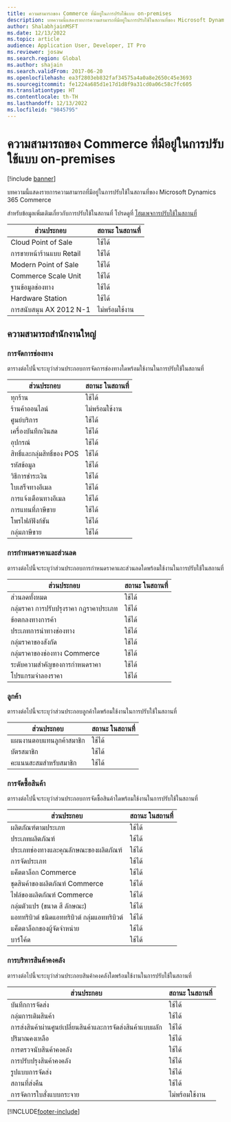 ```yaml
---
title: ความสามารถของ Commerce ที่มีอยู่ในการปรับใช้แบบ on-premises
description: บทความนี้แสดงรายการความสามารถที่มีอยู่ในการปรับใช้ในสถานที่ของ Microsoft Dynamics 365 Commerce
author: ShalabhjainMSFT
ms.date: 12/13/2022
ms.topic: article
audience: Application User, Developer, IT Pro
ms.reviewer: josaw
ms.search.region: Global
ms.author: shajain
ms.search.validFrom: 2017-06-20
ms.openlocfilehash: ea3f2803eb832faf34575a4a0a8e2650c45e3693
ms.sourcegitcommit: fe1224a685d1e17d1d8f9a31cd0a06c58c7fc605
ms.translationtype: HT
ms.contentlocale: th-TH
ms.lasthandoff: 12/13/2022
ms.locfileid: "9845795"
---
```

# <a name="commerce-capabilities-that-are-available-in-on-premises-deployments"></a>ความสามารถของ Commerce ที่มีอยู่ในการปรับใช้แบบ on-premises

[!include [banner](includes/banner.md)]

บทความนี้แสดงรายการความสามารถที่มีอยู่ในการปรับใช้ในสถานที่ของ Microsoft Dynamics 365 Commerce

สำหรับข้อมูลเพิ่มเติมเกี่ยวกับการปรับใช้ในสถานที่ โปรดดูที่ [โฮมเพจการปรับใช้ในสถานที่](../fin-ops-core/dev-itpro/deployment/on-premises-deployment-landing-page.md)

| ส่วนประกอบ            | สถานะ ในสถานที่ |
| -------------------- | ------------------ |
| Cloud Point of Sale  | ใช้ได้          |
| การขายหน้าร้านแบบ Retail | ใช้ได้          |
| Modern Point of Sale | ใช้ได้          |
| Commerce Scale Unit  | ใช้ได้          |
| ฐานข้อมูลช่องทาง     | ใช้ได้          |
| Hardware Station     | ใช้ได้          |
| การสนับสนุน AX 2012 N-1  | ไม่พร้อมใช้งาน      |

## <a name="head-office-capability"></a>ความสามารถสำนักงานใหญ่

### <a name="channel-management"></a>การจัดการช่องทาง

ตารางต่อไปนี้จะระบุว่าส่วนประกอบการจัดการช่องทางใดพร้อมใช้งานในการปรับใช้ในสถานที่

| ส่วนประกอบ                             | สถานะ ในสถานที่ |
|---------------------------------------|--------------------|
| ทุกร้าน                            | ใช้ได้          |
| ร้านค้าออนไลน์                         | ไม่พร้อมใช้งาน      |
| ศูนย์บริการ                           | ใช้ได้          |
| เครื่องบันทึกเงินสด                             | ใช้ได้          |
| อุปกรณ์                               | ใช้ได้          |
| สิทธิ์และกลุ่มสิทธิ์ของ POS | ใช้ได้          |
| รหัสข้อมูล                            | ใช้ได้          |
| วิธีการชำระเงิน                       | ใช้ได้          |
| ใบเสร็จทางอีเมล                        | ใช้ได้          |
| การแจ้งเตือนทางอีเมล                   | ใช้ได้          |
| การแทนที่ภาษีขาย                   | ใช้ได้          |
| โพรไฟล์ฟังก์ชัน                | ใช้ได้          |
| กลุ่มภาษีขาย                      | ใช้ได้          |

### <a name="pricing-and-discounts"></a>การกำหนดราคาและส่วนลด

ตารางต่อไปนี้จะระบุว่าส่วนประกอบการกําหนดราคาและส่วนลดใดพร้อมใช้งานในการปรับใช้ในสถานที่

| ส่วนประกอบ                                             | สถานะ ในสถานที่ |
|-------------------------------------------------------|--------------------|
| ส่วนลดทั้งหมด                                         | ใช้ได้          |
| กลุ่มราคา การปรับปรุงราคา กฎราคาประเภท | ใช้ได้          |
| ข้อตกลงทางการค้า                                      | ใช้ได้          |
| ประเภทการนำทางช่องทาง                           | ใช้ได้          |
| กลุ่มราคาของสังกัด                              | ใช้ได้          |
| กลุ่มราคาของช่องทาง Commerce                         | ใช้ได้          |
| ระดับความสำคัญของการกำหนดราคา                                    | ใช้ได้          |
| โปรแกรมจำลองราคา                                       | ใช้ได้          |

### <a name="customer"></a>ลูกค้า

ตารางต่อไปนี้จะระบุว่าส่วนประกอบลูกค้าใดพร้อมใช้งานในการปรับใช้ในสถานที่

| ส่วนประกอบ       | สถานะ ในสถานที่ |
|-----------------|--------------------|
| แผนงานตอบแทนลูกค้าสมาชิก | ใช้ได้          |
| บัตรสมาชิก   | ใช้ได้          |
| คะแนนสะสมสำหรับสมาชิก  | ใช้ได้          |

### <a name="merchandising"></a>การจัดซื้อสินค้า

ตารางต่อไปนี้จะระบุว่าส่วนประกอบการจัดซื้อสินค้าใดพร้อมใช้งานในการปรับใช้ในสถานที่

| ส่วนประกอบ                                   | สถานะ ในสถานที่ |
|---------------------------------------------|--------------------|
| ผลิตภัณฑ์ตามประเภท                        | ใช้ได้          |
| ประเภทผลิตภัณฑ์                          | ใช้ได้          |
| ประเภทช่องทางและคุณลักษณะของผลิตภัณฑ์   | ใช้ได้          |
| การจัดประเภท                                 | ใช้ได้          |
| แค็ตตาล็อก Commerce                           | ใช้ได้          |
| ชุดสินค้าของผลิตภัณฑ์ Commerce                       | ใช้ได้          |
| ไฟล์ของผลิตภัณฑ์ Commerce                      | ใช้ได้          |
| กลุ่มตัวแปร (ขนาด สี ลักษณะ)         | ใช้ได้          |
| แอททริบิวต์ ชนิดแอททริบิวต์ กลุ่มแอททริบิวต์ | ใช้ได้          |
| แค็ตตาล็อกของผู้จัดจำหน่าย                             | ใช้ได้          |
| บาร์โค้ด                                   | ใช้ได้          |

### <a name="inventory-management"></a>การบริหารสินค้าคงคลัง

ตารางต่อไปนี้จะระบุว่าส่วนประกอบสินค้าคงคลังใดพร้อมใช้งานในการปรับใช้ในสถานที่

| ส่วนประกอบ                      | สถานะ ในสถานที่ |
|--------------------------------|--------------------|
| บันทึกการจัดส่ง                   | ใช้ได้          |
| กลุ่มการเติมสินค้า              | ใช้ได้          |
| การส่งสินค้าผ่านศูนย์เปลี่ยนสินค้าและการจัดส่งสินค้าแบบผลัก | ใช้ได้          |
| ปริมาณคงเหลือ                    | ใช้ได้          |
| การตรวจนับสินค้าคงคลัง                   | ใช้ได้          |
| การปรับปรุงสินค้าคงคลัง           | ใช้ได้          |
| รูปแบบการจัดส่ง             | ใช้ได้          |
| สถานที่ส่งคืน               | ใช้ได้          |
| การจัดการใบสั่งแบบกระจาย   | ไม่พร้อมใช้งาน      |


[!INCLUDE[footer-include](../includes/footer-banner.md)]
